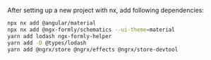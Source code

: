 After setting up a new project with nx, add following dependencies:

```bash
npx nx add @angular/material
npx nx add @ngx-formly/schematics --ui-theme=material
yarn add lodash ngx-formly-helper
yarn add -D @types/lodash
yarn add @ngrx/store @ngrx/effects @ngrx/store-devtool
```
